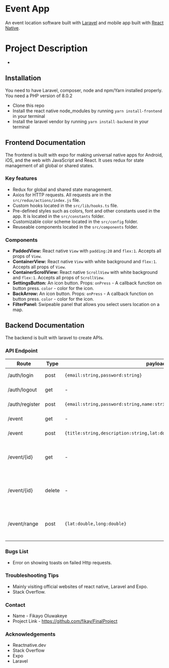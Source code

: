 # Event App

An event location software built with [Laravel](https://laravel.com/) and mobile app built with [React Native](https://reactnative.dev/).

# Project Description
-
## Installation

You need to have Laravel, composer, node and npm/Yarn installed properly.
You need a PHP version of 8.0.2

- Clone this repo
- Install the react native node_modules by running `yarn install-frontend` in your terminal
- Install the laravel vendor by running `yarn install-backend` in your terminal

## Frontend Documentation

The frontend is built with expo for making universal native apps for Android, iOS, and the web with JavaScript and React. It uses redux for state management of all global or shared states.

### Key features

- Redux for global and shared state management.
- Axios for HTTP requests. All requests are in the `src/redux/actions/index.js` file.
- Custom hooks located in the `src/lib/hooks.ts` file.
- Pre-defined styles such as colors, font and other constants used in the app. It is located in the `src/constants` folder.
- Customizable color scheme located in the `src/config` folder.
- Reuseable components located in the `src/components` folder.

### Components

- **PaddedView:** React native `View` with `padding:20` and `flex:1`. Accepts all props of `View`.
- **ContainerView:** React native `View` with white background and `flex:1`. Accepts all props of `View`.
- **ContainerScrollView:** React native `ScrollView` with white background and `flex:1`. Accepts all props of `ScrollView`.
- **SettingsButton:** An icon button. Props: `onPress` - A callback function on button press. `color` - color for the icon.
- **BackArrow:** An icon button. Props: `onPress` - A callback function on button press. `color` - color for the icon.
- **FilterPanel:** Swipeable panel that allows you select users location on a map.

## Backend Documentation

The backend is built with laravel to create APIs.

### API Endpoint

| Route          | Type   | payload                                                                   | description                                           |
| -------------- | ------ | ------------------------------------------------------------------------- | ----------------------------------------------------- |
| /auth/login    | post   | `{email:string,password:string}`                                          | login the user                                        |
| /auth/logout   | get    | -                                                                         | logout the user                                       |
| /auth/register | post   | `{email:string,password:string,name:string,password_confirmation:string}` | register the user                                     |
| /event         | get    | -                                                                         | get all events                                        |
| /event         | post   | `{title:string,description:string,lat:double,long:double}`                | create an event                                       |
| /event/{id}    | get    | -                                                                         | get one event. `id` is the id of an event to fetch    |
| /event/{id}    | delete | -                                                                         | delete one event. `id` is the id of an event to fetch |
| /event/range   | post   | `{lat:double,long:double}`                                                | get all events within a range of coords               |

### Bugs List
- Error on showing toasts on failed Http requests.

### Troubleshooting Tips
- Mainly visiting official websites of react native, Laravel and Expo.
- Stack Overflow.

### Contact
- Name - Fikayo Oluwakeye
- Project Link - https://github.com/fikay/FinalProject

### Acknowledgements
- Reactnative.dev
- Stack Overflow
- Expo
- Laravel



